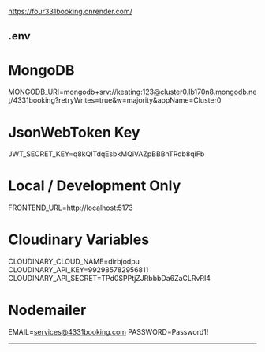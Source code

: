 https://four331booking.onrender.com/

.env
---------------------

# MongoDB
MONGODB_URI=mongodb+srv://keating:123@cluster0.lb170n8.mongodb.net/4331booking?retryWrites=true&w=majority&appName=Cluster0

# JsonWebToken Key
JWT_SECRET_KEY=q8kQITdqEsbkMQiVAZpBBBnTRdb8qiFb

# Local / Development Only
FRONTEND_URL=http://localhost:5173

# Cloudinary Variables
CLOUDINARY_CLOUD_NAME=dirbjodpu
CLOUDINARY_API_KEY=992985782956811
CLOUDINARY_API_SECRET=TPd0SPPtjZJRbbbDa6ZaCLRvRl4

# Nodemailer
EMAIL=services@4331booking.com
PASSWORD=Password1!

---------------------
